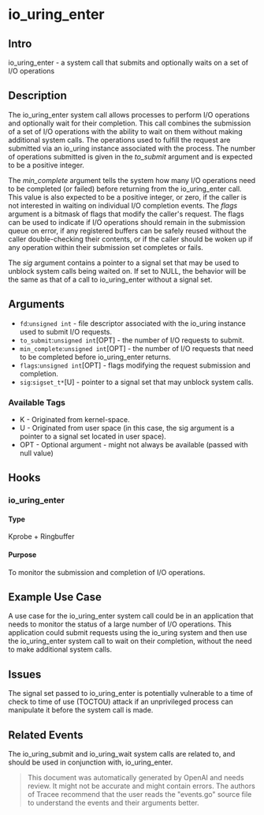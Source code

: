 
# io_uring_enter

## Intro 
io_uring_enter - a system call that submits and optionally waits on a set of I/O operations

## Description
The io_uring_enter system call allows processes to perform I/O operations and optionally wait for their completion. This call combines the submission of a set of I/O operations with the ability to wait on them without making additional system calls. The operations used to fulfill the request are submitted via an io_uring instance associated with the process. The number of operations submitted is given in the *to_submit* argument and is expected to be a positive integer. 

The *min_complete* argument tells the system how many I/O operations need to be completed (or failed) before returning from the io_uring_enter call. This value is also expected to be a positive integer, or zero, if the caller is not interested in waiting on individual I/O completion events. The *flags* argument is a bitmask of flags that modify the caller's request. The flags can be used to indicate if I/O operations should remain in the submission queue on error, if any registered buffers can be safely reused without the caller double-checking their contents, or if the caller should be woken up if any operation within their submission set completes or fails. 

The *sig* argument contains a pointer to a signal set that may be used to unblock system calls being waited on. If set to NULL, the behavior will be the same as that of a call to io_uring_enter without a signal set.

## Arguments
* `fd`:`unsigned int` - file descriptor associated with the io_uring instance used to submit I/O requests.
* `to_submit`:`unsigned int`[OPT] - the number of I/O requests to submit. 
* `min_complete`:`unsigned int`[OPT] - the number of I/O requests that need to be completed before io_uring_enter returns.
* `flags`:`unsigned int`[OPT] - flags modifying the request submission and completion.
* `sig`:`sigset_t*`[U] - pointer to a signal set that may unblock system calls.

### Available Tags
* K - Originated from kernel-space.
* U - Originated from user space (in this case, the sig argument is a pointer to a signal set located in user space).
* OPT - Optional argument - might not always be available (passed with null value)

## Hooks
### io_uring_enter
#### Type
Kprobe + Ringbuffer 
#### Purpose
To monitor the submission and completion of I/O operations.

## Example Use Case
A use case for the io_uring_enter system call could be in an application that needs to monitor the status of a large number of I/O operations. This application could submit requests using the io_uring system and then use the io_uring_enter system call to wait on their completion, without the need to make additional system calls. 

## Issues
The signal set passed to io_uring_enter is potentially vulnerable to a time of check to time of use (TOCTOU) attack if an unprivileged process can manipulate it before the system call is made.

## Related Events
The io_uring_submit and io_uring_wait system calls are related to, and should be used in conjunction with, io_uring_enter.

> This document was automatically generated by OpenAI and needs review. It might
> not be accurate and might contain errors. The authors of Tracee recommend that
> the user reads the "events.go" source file to understand the events and their
> arguments better.
